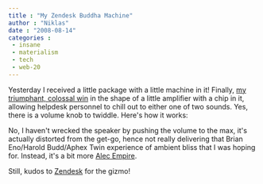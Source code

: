 ```yaml
---
title : "My Zendesk Buddha Machine"
author : "Niklas"
date : "2008-08-14"
categories : 
 - insane
 - materialism
 - tech
 - web-20
---
```


Yesterday I received a little package with a little machine in it! Finally, [my triumphant, colossal win](https://niklasblog.com/?p=1539) in the shape of a little amplifier with a chip in it, allowing helpdesk personnel to chill out to either one of two sounds. Yes, there is a volume knob to twiddle. Here's how it works:

  

No, I haven't wrecked the speaker by pushing the volume to the max, it's actually distorted from the get-go, hence not really delivering that Brian Eno/Harold Budd/Aphex Twin experience of ambient bliss that I was hoping for. Instead, it's a bit more [Alec Empire](http://www.youtube.com/watch?v=EH7HyHHXakU).

Still, kudos to [Zendesk](http://www.zendesk.com) for the gizmo!

